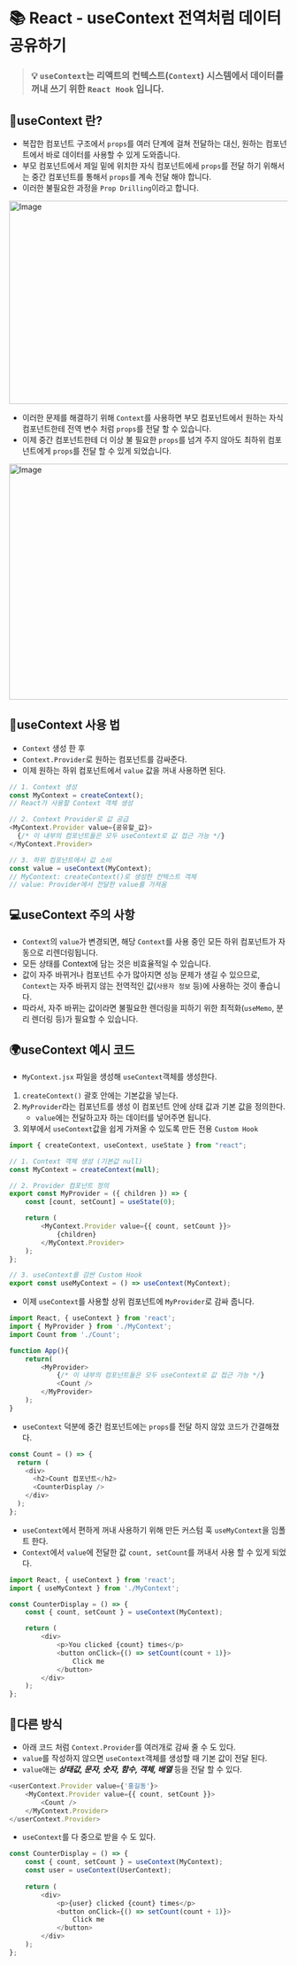# 📚 React - useContext 전역처럼 데이터 공유하기

> ### 💡 `useContext`는 리액트의 컨텍스트(`Context`) 시스템에서 데이터를 꺼내 쓰기 위한 `React Hook` 입니다.

## 🙉useContext 란?
* 복잡한 컴포넌트 구조에서 `props`를 여러 단계에 걸쳐 전달하는 대신, 원하는 컴포넌트에서 바로 데이터를 사용할 수 있게 도와줍니다.
* 부모 컴포넌트에서 제일 밑에 위치한 자식 컴포넌트에세 `props`를 전달 하기 위해서는 중간 컴포넌트를 통해서 `props`를 계속 전달 해야 합니다.
* 이러한 불필요한 과정을 `Prop Drilling`이라고 합니다.

<img width="520" height="367" alt="Image" src="https://github.com/user-attachments/assets/7fc183b5-a4c0-41ba-b516-eb3385e89787" />

* 이러한 문제를 해결하기 위해 `Context`를 사용하면 부모 컴포넌트에서 원하는 자식 컴포넌트한테 전역 변수 처럼 `props`를 전달 할 수 있습니다.
* 이제 중간 컴포넌트한테 더 이상 불 필요한 `props`를 넘겨 주지 않아도 최하위 컴포넌트에게 `props`를 전달 할 수 있게 되었습니다.  

<img width="557" height="426" alt="Image" src="https://github.com/user-attachments/assets/3e16e150-c91a-4f0c-87fa-86d26685259d" />

## 🌱useContext 사용 법
* `Context` 생성 한 후 
* `Context.Provider`로 원하는 컴포넌트를 감싸준다.
* 이제 원하는 하위 컴포넌트에서 `value` 값을 꺼내 사용하면 된다.
```javascript
// 1. Context 생성
const MyContext = createContext();  
// React가 사용할 Context 객체 생성

// 2. Context Provider로 값 공급
<MyContext.Provider value={공유할_값}>
  {/* 이 내부의 컴포넌트들은 모두 useContext로 값 접근 가능 */}
</MyContext.Provider>

// 3. 하위 컴포넌트에서 값 소비
const value = useContext(MyContext);
// MyContext: createContext()로 생성한 컨텍스트 객체
// value: Provider에서 전달한 value를 가져옴
```

## 💻useContext 주의 사항
* `Context`의 `value`가 변경되면, 해당 `Context`를 사용 중인 모든 하위 컴포넌트가 자동으로 리렌더링됩니다.
* 모든 상태를 Context에 담는 것은 비효율적일 수 있습니다.
* 값이 자주 바뀌거나 컴포넌트 수가 많아지면 성능 문제가 생길 수 있으므로, `Context`는 자주 바뀌지 않는 전역적인 값(`사용자 정보` 등)에 사용하는 것이 좋습니다.
* 따라서, 자주 바뀌는 값이라면 불필요한 렌더링을 피하기 위한 최적화(`useMemo`, 분리 렌더링 등)가 필요할 수 있습니다.

## 🌍useContext 예시 코드
* `MyContext.jsx` 파일을 생성해 `useContext`객체를 생성한다.
1. `createContext()` 괄호 안에는 기본값을 넣는다.
2. `MyProvider`라는 컴포넌트를 생성 이 컴포넌트 안에 상태 값과 기본 값을 정의한다.
   * `value`에는 전달하고자 하는 데이터를 넣어주면 됩니다.
3. 외부에서 `useContext`값을 쉽게 가져올 수 있도록 만든 전용 `Custom Hook`
```javascript
import { createContext, useContext, useState } from "react";

// 1. Context 객체 생성 (기본값 null)
const MyContext = createContext(null);

// 2. Provider 컴포넌트 정의
export const MyProvider = ({ children }) => {
    const [count, setCount] = useState(0);

    return (
        <MyContext.Provider value={{ count, setCount }}>
            {children}
        </MyContext.Provider>
    );
};

// 3. useContext를 감싼 Custom Hook
export const useMyContext = () => useContext(MyContext);
```
* 이제 `useContext`를 사용할 상위 컴포넌트에 `MyProvider`로 감싸 줍니다.
```javascript
import React, { useContext } from 'react';
import { MyProvider } from './MyContext';
import Count from './Count';

function App(){
    return(
        <MyProvider>
            {/* 이 내부의 컴포넌트들은 모두 useContext로 값 접근 가능 */}
            <Count />
        </MyProvider>
    );
}
```
* `useContext` 덕분에 중간 컴포넌트에는 `props`를 전달 하지 않았 코드가 간결해졌다. 
```javascript
const Count = () => {
  return (
    <div>
      <h2>Count 컴포넌트</h2>
      <CounterDisplay />
    </div>
  );
};
```
* `useContext`에서 편하게 꺼내 사용하기 위해 만든 커스텀 훅 `useMyContext`을 임폴트 한다.
* `Context`에서 `value`에 전달한 값 `count, setCount`를 꺼내서 사용 할 수 있게 되었다.
```javascript
import React, { useContext } from 'react';
import { useMyContext } from './MyContext';

const CounterDisplay = () => {
    const { count, setCount } = useContext(MyContext);

    return (
        <div>
            <p>You clicked {count} times</p>
            <button onClick={() => setCount(count + 1)}>
                Click me
            </button>
        </div>
    );
};
```

## 🎍다른 방식
* 아래 코드 처럼 `Context.Provider`를 여러개로 감싸 줄 수 도 있다.
* `value`를 작성하지 않으면 `useContext`객체를 생성할 때 기본 값이 전달 된다.
* `value`애는 **_상태값, 문자, 숫자, 함수, 객체, 배열_** 등을 전달 할 수 있다.
```javascript
<userContext.Provider value={'홍길동'}>
    <MyContext.Provider value={{ count, setCount }}>
        <Count />
    </MyContext.Provider>
</userContext.Provider>
```
* `useContext`를 다 중으로 받을 수 도 있다.
```javascript
const CounterDisplay = () => {
    const { count, setCount } = useContext(MyContext);
    const user = useContext(UserContext);
    
    return (
        <div>
            <p>{user} clicked {count} times</p>
            <button onClick={() => setCount(count + 1)}>
                Click me
            </button>
        </div>
    );
};
```


